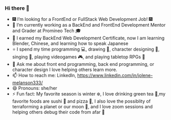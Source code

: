 ### Hi there 👋

- :fireworks: I’m looking for a FrontEnd or FullStack Web Development Job! :fireworks:
- 🔭 I’m currently working as a BackEnd and FrontEnd Development Mentor and Grader at Promineo Tech :mortar_board:
- 🌱 I earned my BackEnd Web Development Certificate, now I am learning Blender, Chinese, and learning how to speak Japanese
- :star: I spend my time programming :computer:, drawing :pencil:, character designing :art:, singing :musical_score:, playing videogames :video_game:, and playing tabletop RPGs :game_die: 
- 💬 Ask me about front end programming, back end programming, or character design I love helping others learn more.
- 📫 How to reach me: LinkedIn, https://www.linkedin.com/in/jolene-melanson333/
- 😄 Pronouns: she/her
- ⚡ Fun fact: My favorite season is winter :snowflake:, I love drinking green tea :tea:,my favorite foods are sushi :sushi: and pizza :pizza:, I also love the possiblity of terraforming a planet or our moon :milky_way:, and I love zoom sessions and helping others debug their code from afar :space_invader: 

